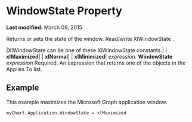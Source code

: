 
# WindowState Property

 **Last modified:** March 09, 2015

Returns or sets the state of the window. Read/write XlWindowState .


|XlWindowState can be one of these XlWindowState constants.|
| **xlMaximized**|
| **xlNormal**|
| **xlMinimized**|
 _expression_. **WindowState**
 _expression_ Required. An expression that returns one of the objects in the Applies To list.

## Example

This example maximizes the Microsoft Graph application window.


```
myChart.Application.WindowState = xlMaximized
```

